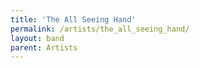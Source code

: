 ```yaml
---
title: 'The All Seeing Hand'
permalink: /artists/the_all_seeing_hand/
layout: band
parent: Artists
---
```

